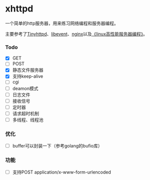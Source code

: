 # xhttpd
一个简单的http服务器，用来练习网络编程和服务器编程。

主要参考了[Tinyhttpd](https://github.com/EZLippi/Tinyhttpd)、[libevent](https://github.com/libevent/libevent)、[nginx](https://github.com/nginx/nginx)以及[《linux高性能服务器编程》](https://book.douban.com/subject/24722611/)。

### Todo
- [x] GET
- [ ] POST
- [x] 静态文件服务器
- [x] 支持keep-alive
- [ ] cgi
- [ ] deamon模式
- [ ] 日志文件
- [ ] 接收信号
- [ ] 定时器
- [ ] 请求超时机制
- [ ] 多线程、线程池

### 优化
- [ ] buffer可以封装一下（参考golang的bufio库）

### 功能
- [ ] 支持POST application/x-www-form-urlencoded
